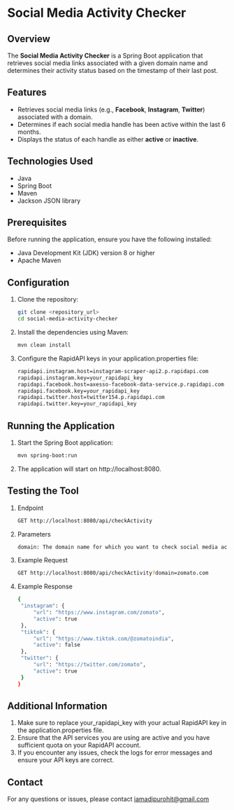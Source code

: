 # Social Media Activity Checker

## Overview
The **Social Media Activity Checker** is a Spring Boot application that retrieves social media links associated with a given domain name and determines their activity status based on the timestamp of their last post.

## Features
- Retrieves social media links (e.g., **Facebook**, **Instagram**, **Twitter**) associated with a domain.
- Determines if each social media handle has been active within the last 6 months.
- Displays the status of each handle as either **active** or **inactive**.

## Technologies Used
- Java
- Spring Boot
- Maven
- Jackson JSON library

## Prerequisites
Before running the application, ensure you have the following installed:
- Java Development Kit (JDK) version 8 or higher
- Apache Maven

## Configuration
1. Clone the repository:
   ```bash
   git clone <repository_url>
   cd social-media-activity-checker
2. Install the dependencies using Maven:
   ```bash
   mvn clean install
3. Configure the RapidAPI keys in your application.properties file:
   ```bash
   rapidapi.instagram.host=instagram-scraper-api2.p.rapidapi.com
   rapidapi.instagram.key=your_rapidapi_key
   rapidapi.facebook.host=axesso-facebook-data-service.p.rapidapi.com
   rapidapi.facebook.key=your_rapidapi_key
   rapidapi.twitter.host=twitter154.p.rapidapi.com
   rapidapi.twitter.key=your_rapidapi_key

## Running the Application
1. Start the Spring Boot application:
   ```bash
   mvn spring-boot:run
2. The application will start on http://localhost:8080.

## Testing the Tool
1. Endpoint
   ```bash
   GET http://localhost:8080/api/checkActivity
2. Parameters
   ```bash
   domain: The domain name for which you want to check social media activity.
3. Example Request
   ```bash
   GET http://localhost:8080/api/checkActivity?domain=zomato.com
4. Example Response
   ```bash
   {
    "instagram": {
        "url": "https://www.instagram.com/zomato",
        "active": true
    },
    "tiktok": {
        "url": "https://www.tiktok.com/@zomatoindia",
        "active": false
    },
    "twitter": {
        "url": "https://twitter.com/zomato",
        "active": true
    }
   }

## Additional Information
1. Make sure to replace your_rapidapi_key with your actual RapidAPI key in the application.properties file.
2. Ensure that the API services you are using are active and you have sufficient quota on your RapidAPI account.
3. If you encounter any issues, check the logs for error messages and ensure your API keys are correct.

## Contact
 For any questions or issues, please contact iamadipurohit@gmail.com


